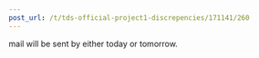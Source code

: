 ```yaml
---
post_url: /t/tds-official-project1-discrepencies/171141/260
---
```

mail will be sent by either today or tomorrow.